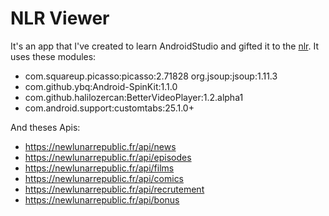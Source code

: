 ﻿# NLR Viewer
It's an app that I've created to learn AndroidStudio and gifted it to the [nlr](https://newlunarrepublic.fr/).
It uses these modules:

 - com.squareup.picasso:picasso:2.71828  org.jsoup:jsoup:1.11.3
 - com.github.ybq:Android-SpinKit:1.1.0 
 - com.github.halilozercan:BetterVideoPlayer:1.2.alpha1 
 - com.android.support:customtabs:25.1.0+
 
And theses Apis:
 - https://newlunarrepublic.fr/api/news 
 - https://newlunarrepublic.fr/api/episodes 
 - https://newlunarrepublic.fr/api/films 
 - https://newlunarrepublic.fr/api/comics 
 - https://newlunarrepublic.fr/api/recrutement 
 - https://newlunarrepublic.fr/api/bonus


